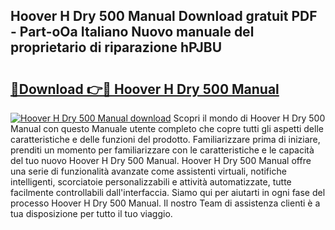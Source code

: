 ## Hoover H Dry 500 Manual Download gratuit PDF - Part-oOa Italiano Nuovo manuale del proprietario di riparazione hPJBU

# <h2><a href="http://dfcke0.blite.top/?on=Hoover+H+Dry+500+Manual">🔗Download 👉🔴 Hoover H Dry 500 Manual</a></h2>

[![Hoover H Dry 500 Manual download](https://i.imgur.com/lujVjoI.png)](http://dfcke0.blite.top/?on=Hoover+H+Dry+500+Manual)
Scopri il mondo di Hoover H Dry 500 Manual con questo Manuale utente completo che copre tutti gli aspetti delle caratteristiche e delle funzioni del prodotto. Familiarizzare prima di iniziare, prenditi un momento per familiarizzare con le caratteristiche e le capacità del tuo nuovo Hoover H Dry 500 Manual. Hoover H Dry 500 Manual offre una serie di funzionalità avanzate come assistenti virtuali, notifiche intelligenti, scorciatoie personalizzabili e attività automatizzate, tutte facilmente controllabili dall'interfaccia. Siamo qui per aiutarti in ogni fase del processo Hoover H Dry 500 Manual. Il nostro Team di assistenza clienti è a tua disposizione per tutto il tuo viaggio.
